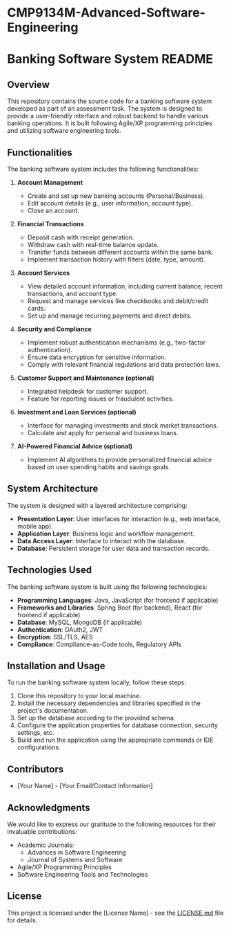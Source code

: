 # CMP9134M-Advanced-Software-Engineering

# Banking Software System README

## Overview
This repository contains the source code for a banking software system developed as part of an assessment task. The system is designed to provide a user-friendly interface and robust backend to handle various banking operations. It is built following Agile/XP programming principles and utilizing software engineering tools.

## Functionalities
The banking software system includes the following functionalities:

1. **Account Management**
   - Create and set up new banking accounts (Personal/Business).
   - Edit account details (e.g., user information, account type).
   - Close an account.

2. **Financial Transactions**
   - Deposit cash with receipt generation.
   - Withdraw cash with real-time balance update.
   - Transfer funds between different accounts within the same bank.
   - Implement transaction history with filters (date, type, amount).

3. **Account Services**
   - View detailed account information, including current balance, recent transactions, and account type.
   - Request and manage services like checkbooks and debit/credit cards.
   - Set up and manage recurring payments and direct debits.

4. **Security and Compliance**
   - Implement robust authentication mechanisms (e.g., two-factor authentication).
   - Ensure data encryption for sensitive information.
   - Comply with relevant financial regulations and data protection laws.

5. **Customer Support and Maintenance (optional)**
   - Integrated helpdesk for customer support.
   - Feature for reporting issues or fraudulent activities.

6. **Investment and Loan Services (optional)**
   - Interface for managing investments and stock market transactions.
   - Calculate and apply for personal and business loans.

7. **AI-Powered Financial Advice (optional)**
   - Implement AI algorithms to provide personalized financial advice based on user spending habits and savings goals.

## System Architecture
The system is designed with a layered architecture comprising:
- **Presentation Layer**: User interfaces for interaction (e.g., web interface, mobile app).
- **Application Layer**: Business logic and workflow management.
- **Data Access Layer**: Interface to interact with the database.
- **Database**: Persistent storage for user data and transaction records.

## Technologies Used
The banking software system is built using the following technologies:
- **Programming Languages**: Java, JavaScript (for frontend if applicable)
- **Frameworks and Libraries**: Spring Boot (for backend), React (for frontend if applicable)
- **Database**: MySQL, MongoDB (if applicable)
- **Authentication**: OAuth2, JWT
- **Encryption**: SSL/TLS, AES
- **Compliance**: Compliance-as-Code tools, Regulatory APIs

## Installation and Usage
To run the banking software system locally, follow these steps:
1. Clone this repository to your local machine.
2. Install the necessary dependencies and libraries specified in the project's documentation.
3. Set up the database according to the provided schema.
4. Configure the application properties for database connection, security settings, etc.
5. Build and run the application using the appropriate commands or IDE configurations.

## Contributors
- [Your Name] - [Your Email/Contact Information]

## Acknowledgments
We would like to express our gratitude to the following resources for their invaluable contributions:
- Academic Journals:
  - Advances in Software Engineering
  - Journal of Systems and Software
- Agile/XP Programming Principles
- Software Engineering Tools and Technologies

## License
This project is licensed under the [License Name] - see the [LICENSE.md](LICENSE.md) file for details.
